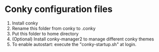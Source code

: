 Conky configuration files
===========

1. Install conky
2. Rename this folder from conky to .conky
3. Put this folder to home directory
4. (Optional) Install conky-manager2 to manage different conky themes
5. To enable autostart: execute the "conky-startup.sh" at login.